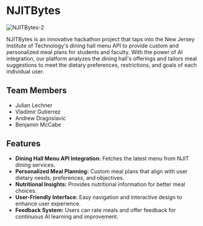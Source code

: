 # NJITBytes

![NJITBytes-2](https://github.com/jll38/njithacks-njitbytes/assets/17418847/c7a575c4-7202-4c5b-b147-b2dc3073ec58)

NJITBytes is an innovative hackathon project that taps into the New Jersey Institute of Technology's dining hall menu API to provide custom and personalized meal plans for students and faculty. With the power of AI integration, our platform analyzes the dining hall's offerings and tailors meal suggestions to meet the dietary preferences, restrictions, and goals of each individual user.

## Team Members
- Julian Lechner
- Vladimir Gutierrez
- Andrew Dragoslavic
- Benjamin McCabe

## Features
- **Dining Hall Menu API Integration:** Fetches the latest menu from NJIT dining services.
- **Personalized Meal Planning:** Custom meal plans that align with user dietary needs, preferences, and objectives.
- **Nutritional Insights:** Provides nutritional information for better meal choices.
- **User-Friendly Interface:** Easy navigation and interactive design to enhance user experience.
- **Feedback System:** Users can rate meals and offer feedback for continuous AI learning and improvement.
